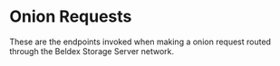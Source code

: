 # Onion Requests

These are the endpoints invoked when making a onion request routed through the Beldex Storage Server
network.
